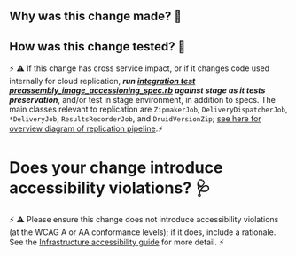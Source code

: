 ## Why was this change made? 🤔




## How was this change tested? 🤨

⚡ ⚠ If this change has cross service impact, or if it changes code used internally for cloud replication, **_run [integration test preassembly_image_accessioning_spec.rb](https://github.com/sul-dlss/infrastructure-integration-test/blob/main/spec/features/preassembly_image_accessioning_spec.rb) against stage as it tests preservation_**, and/or test in stage environment, in addition to specs. The main classes relevant to replication are `ZipmakerJob`, `DeliveryDispatcherJob`, `*DeliveryJob`, `ResultsRecorderJob`, and `DruidVersionZip`; [see here for overview diagram of replication pipeline](https://github.com/sul-dlss/preservation_catalog/blob/main/app/jobs/README.md).⚡



# Does your change introduce accessibility violations? 🩺

⚡ ⚠ Please ensure this change does not introduce accessibility violations (at the WCAG A or AA conformance levels); if it does, include a rationale. See the [Infrastructure accessibility guide](https://github.com/sul-dlss/DeveloperPlaybook/blob/main/best-practices/infra-accessibility.md) for more detail. ⚡



